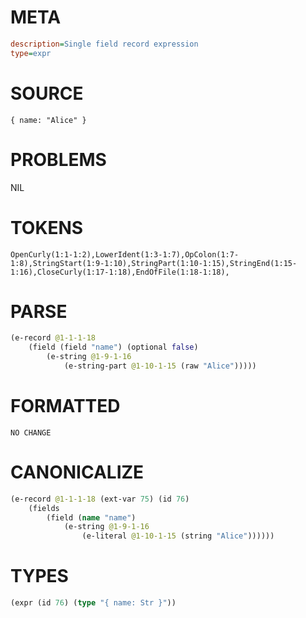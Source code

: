 # META
~~~ini
description=Single field record expression
type=expr
~~~
# SOURCE
~~~roc
{ name: "Alice" }
~~~
# PROBLEMS
NIL
# TOKENS
~~~zig
OpenCurly(1:1-1:2),LowerIdent(1:3-1:7),OpColon(1:7-1:8),StringStart(1:9-1:10),StringPart(1:10-1:15),StringEnd(1:15-1:16),CloseCurly(1:17-1:18),EndOfFile(1:18-1:18),
~~~
# PARSE
~~~clojure
(e-record @1-1-1-18
	(field (field "name") (optional false)
		(e-string @1-9-1-16
			(e-string-part @1-10-1-15 (raw "Alice")))))
~~~
# FORMATTED
~~~roc
NO CHANGE
~~~
# CANONICALIZE
~~~clojure
(e-record @1-1-1-18 (ext-var 75) (id 76)
	(fields
		(field (name "name")
			(e-string @1-9-1-16
				(e-literal @1-10-1-15 (string "Alice"))))))
~~~
# TYPES
~~~clojure
(expr (id 76) (type "{ name: Str }"))
~~~